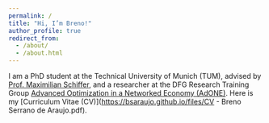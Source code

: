 ```yaml
---
permalink: /
title: "Hi, I’m Breno!"
author_profile: true
redirect_from: 
  - /about/
  - /about.html
---
```


I am a PhD student at the Technical University of Munich (TUM), advised by [Prof. Maximilian Schiffer](https://www.ot.mgt.tum.de/osm/team/maximilian-schiffer/), and a researcher at the DFG Research Training Group [Advanced Optimization in a Networked Economy (AdONE)](https://www.gs.tum.de/en/adone/start/). Here is my [Curriculum Vitae (CV)](https://bsaraujo.github.io/files/CV - Breno Serrano de Araujo.pdf).
